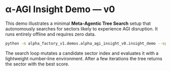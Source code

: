 # α‑AGI Insight Demo — v0

This demo illustrates a minimal **Meta‑Agentic Tree Search** setup that
autonomously searches for sectors likely to experience AGI disruption. It
runs entirely offline and requires zero data.

```bash
python -m alpha_factory_v1.demos.alpha_agi_insight_v0.insight_demo --episodes 5
```

The search loop mutates a candidate sector index and evaluates it with a
lightweight number‑line environment. After a few iterations the tree returns
the sector with the best score.
